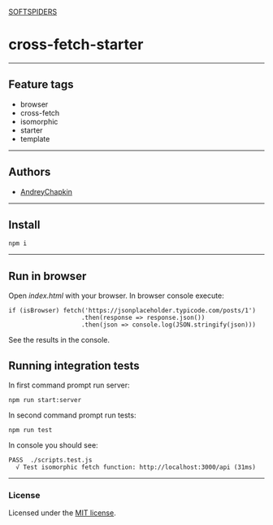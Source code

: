 [SOFTSPIDERS](https://github.com/softspiders/softspiders)

# cross-fetch-starter

---

## Feature tags

- browser
- cross-fetch
- isomorphic
- starter
- template

---

## Authors

- [AndreyChapkin](https://github.com/AndreyChapkin)

---

## Install

```
npm i
```

---

## Run in browser

Open *index.html* with your browser. In browser console execute:
```
if (isBrowser) fetch('https://jsonplaceholder.typicode.com/posts/1')
                    .then(response => response.json())
                    .then(json => console.log(JSON.stringify(json)))
```
See the results in the console.

## Running integration tests

In first command prompt run server: 
```
npm run start:server
```
In second command prompt run tests:
```
npm run test
```
In console you should see:
```
PASS  ./scripts.test.js
  √ Test isomorphic fetch function: http://localhost:3000/api (31ms)
```

---
### License

Licensed under the [MIT license](./LICENSE).